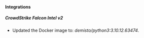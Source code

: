 #### Integrations
##### CrowdStrike Falcon Intel v2
- Updated the Docker image to: *demisto/python3:3.10.12.63474*.
